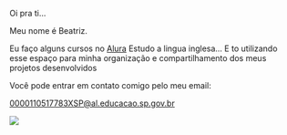 Oi pra ti...

Meu nome é Beatriz.

Eu faço alguns cursos no [Alura](https://www.alura.com.br)
Estudo a lingua inglesa...
E to utilizando esse espaço para minha organização e compartilhamento dos meus projetos desenvolvidos

Você pode entrar em contato comigo pelo meu email:


0000110517783XSP@al.educacao.sp.gov.br



![](https://media.tenor.com/AhGfOS0TjjsAAAAi/speedwagon-jojo%27s-bizarre-adventure.gif)
